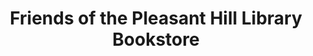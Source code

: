 ---
title: "Friends of the Pleasant Hill Library Bookstore"
url: /pleasant-hill/friends-of-the-pleasant-hill-library-bookstore/
shop: books
---